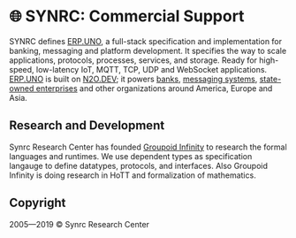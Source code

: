 # 🌐 SYNRC: Commercial Support

SYNRC defines <a href="https://erp.uno">ERP.UNO</a>,
a full-stack specification and implementation for banking,
messaging and platform development. It specifies the way
to scale applications, protocols, processes, services, and storage.
Ready for high-speed, low-latency IoT, MQTT, TCP, UDP and WebSocket
applications. <a href="https://erp.uno">ERP.UNO</a> is built on <a href="https://n2o.dev">N2O.DEV</a>; it powers <a href="https://pb.ua/depozit">banks</a>,
<a href="https://nynja.io">messaging systems</a>, <a href="https://infotech.gov.ua">state-owned enterprises</a> and
other organizations around America, Europe and Asia.

## Research and Development

Synrc Research Center has founded <a href="https://groupoid.space">Groupoid Infinity</a> to research the
formal languages and runtimes. We use dependent types as specification langauge
to define datatypes, protocols, and interfaces. Also Groupoid Infinity is doing
research in HoTT and formalization of mathematics.</div>

## Copyright

2005—2019 © Synrc Research Center
